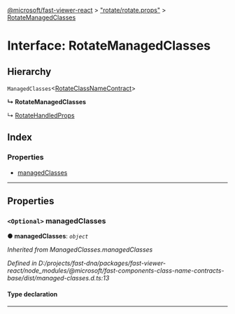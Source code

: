 [@microsoft/fast-viewer-react](../README.md) > ["rotate/rotate.props"](../modules/_rotate_rotate_props_.md) > [RotateManagedClasses](../interfaces/_rotate_rotate_props_.rotatemanagedclasses.md)

# Interface: RotateManagedClasses

## Hierarchy

 `ManagedClasses`<[RotateClassNameContract](_rotate_rotate_class_name_contract_.rotateclassnamecontract.md)>

**↳ RotateManagedClasses**

↳  [RotateHandledProps](_rotate_rotate_props_.rotatehandledprops.md)

## Index

### Properties

* [managedClasses](_rotate_rotate_props_.rotatemanagedclasses.md#managedclasses)

---

## Properties

<a id="managedclasses"></a>

### `<Optional>` managedClasses

**● managedClasses**: *`object`*

*Inherited from ManagedClasses.managedClasses*

*Defined in D:/projects/fast-dna/packages/fast-viewer-react/node_modules/@microsoft/fast-components-class-name-contracts-base/dist/managed-classes.d.ts:13*

#### Type declaration

___


